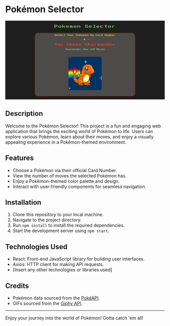 # Pokémon Selector

![Home Page](preview.png)

## Description

Welcome to the Pokémon Selector! This project is a fun and engaging web application that brings the exciting world of Pokémon to life. Users can explore various Pokémon, learn about their moves, and enjoy a visually appealing experience in a Pokémon-themed environment.

## Features

- Choose a Pokémon via their official Card Number.
- View the number of moves the selected Pokémon has.
- Enjoy a Pokémon-themed color palette and design.
- Interact with user-friendly components for seamless navigation.

## Installation

1. Clone this repository to your local machine.
2. Navigate to the project directory.
3. Run `npm install` to install the required dependencies.
4. Start the development server using `npm start`.

## Technologies Used

- React: Front-end JavaScript library for building user interfaces.
- Axios: HTTP client for making API requests.
- [Insert any other technologies or libraries used]

## Credits

- Pokémon data sourced from the [PokéAPI](https://pokeapi.co/).
- GIFs sourced from the [Giphy API](https://developers.giphy.com/).

---

Enjoy your journey into the world of Pokémon! Gotta catch 'em all!
